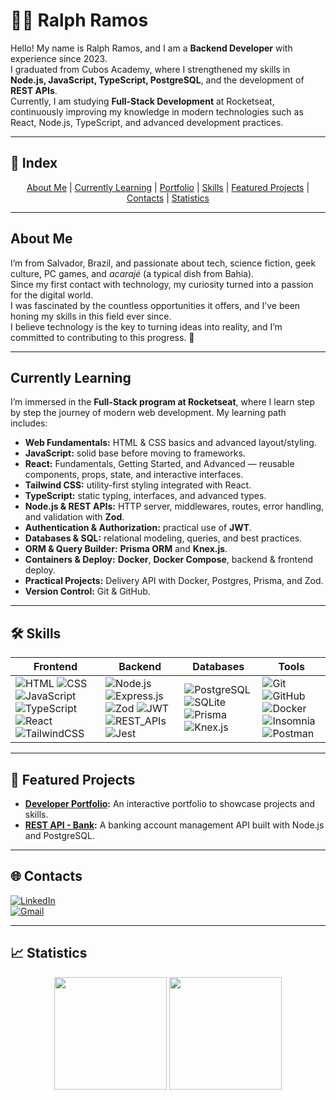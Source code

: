 # 👨‍💻 Ralph Ramos

Hello! My name is Ralph Ramos, and I am a **Backend Developer** with experience since 2023.  
I graduated from Cubos Academy, where I strengthened my skills in **Node.js, JavaScript, TypeScript, PostgreSQL**, and the development of **REST APIs**.  
Currently, I am studying **Full-Stack Development** at Rocketseat, continuously improving my knowledge in modern technologies such as React, Node.js, TypeScript, and advanced development practices.

---

## 📖 Index

<div align="center">
  <a href="#about-me">About Me</a> | 
  <a href="#currently-learning">Currently Learning</a> | 
  <a href="#developer-portfolio">Portfolio</a> | 
  <a href="#-skills">Skills</a> | 
  <a href="#-featured-projects">Featured Projects</a> | 
  <a href="#-contacts">Contacts</a> | 
  <a href="#-statistics">Statistics</a>
</div>

---

## About Me

I’m from Salvador, Brazil, and passionate about tech, science fiction, geek culture, PC games, and *acarajé* (a typical dish from Bahia).  
Since my first contact with technology, my curiosity turned into a passion for the digital world.  
I was fascinated by the countless opportunities it offers, and I’ve been honing my skills in this field ever since.  
I believe technology is the key to turning ideas into reality, and I’m committed to contributing to this progress. 👨

---

## Currently Learning

I’m immersed in the **Full-Stack program at Rocketseat**, where I learn step by step the journey of modern web development. My learning path includes:

- **Web Fundamentals:** HTML & CSS basics and advanced layout/styling.  
- **JavaScript:** solid base before moving to frameworks.  
- **React:** Fundamentals, Getting Started, and Advanced — reusable components, props, state, and interactive interfaces.  
- **Tailwind CSS:** utility-first styling integrated with React.  
- **TypeScript:** static typing, interfaces, and advanced types.  
- **Node.js & REST APIs:** HTTP server, middlewares, routes, error handling, and validation with **Zod**.  
- **Authentication & Authorization:** practical use of **JWT**.  
- **Databases & SQL:** relational modeling, queries, and best practices.  
- **ORM & Query Builder:** **Prisma ORM** and **Knex.js**.  
- **Containers & Deploy:** **Docker**, **Docker Compose**, backend & frontend deploy.  
- **Practical Projects:** Delivery API with Docker, Postgres, Prisma, and Zod.  
- **Version Control:** Git & GitHub.  

---

## 🛠 Skills

| Frontend | Backend | Databases | Tools |
|----------|---------|-----------|-------|
| ![HTML](https://img.shields.io/badge/HTML-E34F26.svg?style=for-the-badge&logo=html5&logoColor=white) ![CSS](https://img.shields.io/badge/CSS-1572B6.svg?style=for-the-badge&logo=css3&logoColor=white) ![JavaScript](https://img.shields.io/badge/JavaScript-F7DF1E.svg?style=for-the-badge&logo=javascript&logoColor=black) ![TypeScript](https://img.shields.io/badge/TypeScript-3178C6.svg?style=for-the-badge&logo=typescript&logoColor=white) ![React](https://img.shields.io/badge/React-61DAFB.svg?style=for-the-badge&logo=react&logoColor=black) ![TailwindCSS](https://img.shields.io/badge/Tailwind_CSS-06B6D4.svg?style=for-the-badge&logo=tailwindcss&logoColor=white) | ![Node.js](https://img.shields.io/badge/Node.js-339933.svg?style=for-the-badge&logo=nodedotjs&logoColor=white) ![Express.js](https://img.shields.io/badge/Express.js-000000.svg?style=for-the-badge&logo=express&logoColor=white) ![Zod](https://img.shields.io/badge/Zod-3E67B1.svg?style=for-the-badge&logo=zod&logoColor=white) ![JWT](https://img.shields.io/badge/JWT-000000.svg?style=for-the-badge&logo=jsonwebtokens&logoColor=white) ![REST_APIs](https://img.shields.io/badge/REST_APIs-005571.svg?style=for-the-badge) ![Jest](https://img.shields.io/badge/Jest-C21325.svg?style=for-the-badge&logo=jest&logoColor=white) | ![PostgreSQL](https://img.shields.io/badge/PostgreSQL-4169E1.svg?style=for-the-badge&logo=postgresql&logoColor=white) ![SQLite](https://img.shields.io/badge/SQLite-003B57.svg?style=for-the-badge&logo=sqlite&logoColor=white) ![Prisma](https://img.shields.io/badge/Prisma-2D3748.svg?style=for-the-badge&logo=prisma&logoColor=white) ![Knex.js](https://img.shields.io/badge/Knex.js-D26B38.svg?style=for-the-badge&logo=knexdotjs&logoColor=white) | ![Git](https://img.shields.io/badge/Git-F05032.svg?style=for-the-badge&logo=git&logoColor=white) ![GitHub](https://img.shields.io/badge/GitHub-181717.svg?style=for-the-badge&logo=github&logoColor=white) ![Docker](https://img.shields.io/badge/Docker-2496ED.svg?style=for-the-badge&logo=docker&logoColor=white) ![Insomnia](https://img.shields.io/badge/Insomnia-5849BE.svg?style=for-the-badge&logo=insomnia&logoColor=white) ![Postman](https://img.shields.io/badge/Postman-FF6C37.svg?style=for-the-badge&logo=postman&logoColor=white) |

---

## 🚀 Featured Projects

- **[Developer Portfolio](https://ralphcajazeira.github.io/Portfolio-Dev/):** An interactive portfolio to showcase projects and skills.  
- **[REST API - Bank](https://github.com/RalphCajazeira/cubos-bank-api):** A banking account management API built with Node.js and PostgreSQL.  

---

## 🌐 Contacts

[![LinkedIn](https://img.shields.io/badge/LinkedIn-0A66C2.svg?style=for-the-badge&logo=LinkedIn&logoColor=white)](https://www.linkedin.com/in/ralphcajazeira/)  
[![Gmail](https://img.shields.io/badge/Gmail-EA4335.svg?style=for-the-badge&logo=Gmail&logoColor=white)](mailto:ralphmtk@gmail.com)

---

## 📈 Statistics

<div align="center">
  <img height="180em" src="https://github-readme-stats.vercel.app/api?username=RalphCajazeira&count_private=true&layout=compact&theme=dracula&show_icons=true&custom_title=Main%20Statistics" />
  <img height="180em" src="https://github-readme-stats.vercel.app/api/top-langs/?username=RalphCajazeira&theme=dracula&show_icons=true&custom_title=Most%20Used%20Languages" />
</div>
